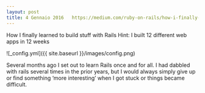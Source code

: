 ```yaml
---
layout: post
title: 4 Gennaio 2016   https://medium.com/ruby-on-rails/how-i-finally-learned-rails-95e9b832675b#.sidb7t75m !!!!!
---
```


How I finally learned to build stuff with Rails
Hint: I built 12 different web apps in 12 weeks

![_config.yml]({{ site.baseurl }}/images/config.png)

Several months ago I set out to learn Rails once and for all. I had dabbled with rails several times in the prior years, but I would always simply give up or find something ‘more interesting’ when I got stuck or things became difficult.


